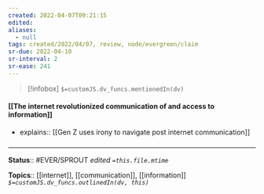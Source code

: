```yaml
---
created: 2022-04-07T09:21:15 
edited: 
aliases:
  - null
tags: created/2022/04/07, review, node/evergreen/claim
sr-due: 2022-04-10
sr-interval: 2
sr-ease: 241
---
```

> [!infobox]
`$=customJS.dv_funcs.mentionedIn(dv)`

#### [[The internet revolutionized communication of and access to information]]

- explains:: [[Gen Z uses irony to navigate post internet communication]]

### <hr class="footnote"/>

**Status**:: #EVER/SPROUT
*edited `=this.file.mtime`*

**Topics**:: [[internet]], [[communication]], [[information]]
*`$=customJS.dv_funcs.outlinedIn(dv, this)`*
